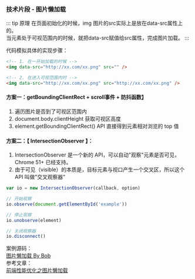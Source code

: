 ### 技术片段 - 图片懒加载
::: tip 原理
在页面初始化的时候，img 图片的src实际上是放在data-src属性上的。<br/>
当元素处于可视范围内的时候，就把data-src赋值给src属性，完成图片加载。
:::

代码模拟具体的实现步骤：
```html
<!-- 1. 在一开始加载的时候 -->
<img data-src="http://xx.com/xx.png" src="" />

<!-- 2. 在进入可视范围内时 -->
<img data-src="http://xx.com/xx.png" src="http://xx.com/xx.png" />
```

#### 方案一：getBoundingClientRect + scroll事件 + 防抖函数】
1. 遍历图片是否到了可视区范围内
2. document.body.clientHeight 获取可视区高度
3. element.getBoundingClientRect() API 直接得到元素相对浏览的 top 值

#### 方案二：【 IntersectionObserver 】：
1. IntersectionObserver 是一个新的 API，可以自动"观察"元素是否可见，Chrome 51+ 已经支持。
2. 由于可见（visible）的本质是，目标元素与视口产生一个交叉区，所以这个 API 叫做"交叉观察器"
```js
var io = new IntersectionObserver(callback, option)

// 开始观察
io.observe(document.getElementById('example'))

// 停止观察
io.unobserve(element)

// 关闭观察器
io.disconnect()
```


案例源码：<br />
<a href="https://github.com/bobo88/project-basis/tree/main/img-lazy-load-basis" target="_blank">图片懒加载 By Bob</a><br />
参考文章：<br />
<a href="https://segmentfault.com/a/1190000038413073" target="_blank">前端性能优化之图片懒加载</a><br />
